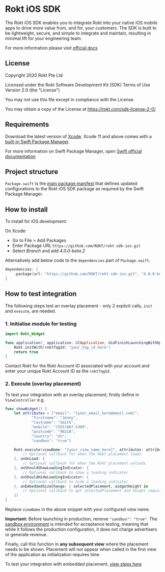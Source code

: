 # Rokt iOS SDK

The Rokt iOS SDK enables you to integrate Rokt into your native iOS mobile apps to drive more value from, and for, your customers. The SDK is built to be lightweight, secure, and simple to integrate and maintain, resulting in minimal lift for your engineering team.

For more information please visit [official docs](https://docs.rokt.com/docs/developers/integration-guides/ios/overview)

## License

Copyright 2020 Rokt Pte Ltd

Licensed under the Rokt Software Development Kit (SDK) Terms of Use
Version 2.0 (the "License")

You may not use this file except in compliance with the License.

You may obtain a copy of the License at https://rokt.com/sdk-license-2-0/

## Requirements

Download the latest version of [Xcode](https://developer.apple.com/xcode/). Xcode 11 and above comes with a [built-in Swift Package Manager](https://developer.apple.com/documentation/xcode/adding-package-dependencies-to-your-app).

For more information on Swift Package Manager, open [Swift official documentation](https://swift.org/package-manager/)

## Project structure

`Package.swift` is the [main package manifest](https://developer.apple.com/documentation/packagedescription) that defines updated configurations to the Rokt iOS SDK package as required by the Swift Package Manager.

## How to install

To install for iOS development:

On Xcode: 
* Go to File > Add Packages
* Enter Package URL `https://github.com/ROKT/rokt-sdk-ios.git`
* Select *Branch* and add *4.0.0-beta.2*

Alternatively add below code to the `dependencies` part of `Package.swift`.
```swift
dependencies: [
    .package(url: "https://github.com/ROKT/rokt-sdk-ios.git", "4.0.0-beta.2")
]
```

## How to test integration

The following steps test an overlay placement - only 2 explicit calls, `init` and `execute`, are needed.

### 1. Initialise module for testing

```swift
import Rokt_Widget

func application(_ application: UIApplication, didFinishLaunchingWithOptions launchOptions: [UIApplicationLaunchOptionsKey: Any]?) -> Bool {
    Rokt.initWith(roktTagId: "your_tag_id_here")
    return true
}
```

Contact Rokt for the Rokt Account ID associated with your account and enter your unique Rokt Account ID as the `roktTagId`.

### 2. Execute (overlay placement)

To test your integration with an overlay placement, firstly define in `ViewController` e.g.

```swift
func showWidget() {
    let attributes = ["email": "[your_email_here@email.com]",
            "firstname": "Jenny",
            "lastname": "Smith",
            "mobile": "(555)867-5309",
            "postcode": "90210",
            "country": "US",
            "sandbox": "true"]

    Rokt.execute(viewName: "[your_view_name_here]", attributes: attributes, onLoad: {
        // Optional callback for when the Rokt placement loads
    }, onUnLoad: {
        // Optional callback for when the Rokt placement unloads
    }, onShouldShowLoadingIndicator: {
        // Optional callback to show a loading indicator
    }, onShouldHideLoadingIndicator: {
        // Optional callback to hide a loading indicator
    }, onEmbeddedSizeChange: { selectedPlacement, widgetHeight in
        // Optional callback to get selectedPlacement and height required by the placement every time the height of the placement changes
    })
}
```

Replace `viewName` in the above snippet with your configured view name.

**Important:**  Before launching in production, remove `"sandbox": "true"`. The [sandbox environment](https://docs.rokt.com/developers/integration-guides/ios/reference/sandbox-integration/) is intended for acceptance testing, meaning that while it follows the production configuration, it does not charge advertisers or generate revenue.

Finally, call this function in **any subsequent view** where the placement needs to be shown. Placement will not appear when called in the first view of the application as initialization requires time.

To test your integration with embedded placement, [view steps here](https://docs.rokt.com/developers/integration-guides/ios/how-to/adding-a-placement#embedded-placements)
